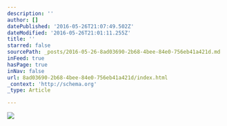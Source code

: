 ```yaml
---
description: ''
author: []
datePublished: '2016-05-26T21:07:49.502Z'
dateModified: '2016-05-26T21:01:11.255Z'
title: ''
starred: false
sourcePath: _posts/2016-05-26-8ad03690-2b68-4bee-84e0-756eb41a421d.md
inFeed: true
hasPage: true
inNav: false
url: 8ad03690-2b68-4bee-84e0-756eb41a421d/index.html
_context: 'http://schema.org'
_type: Article

---
```

![](https://the-grid-user-content.s3-us-west-2.amazonaws.com/8d2bae09-737a-4fde-bb66-7f094240f416.jpg)